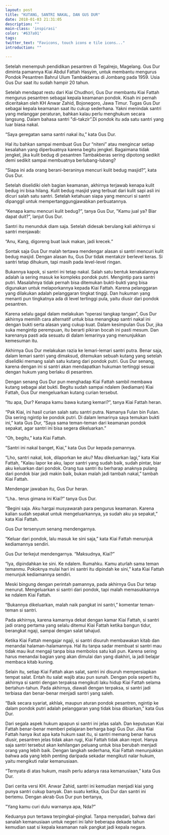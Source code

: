 ```yaml
---
layout: post
title: "KUTANG, SANTRI NAKAL, DAN GUS DUR"
date: 2018-01-03 21:31:05
description: ""
main-class: 'inspirasi'
color: '#637a91'
tags:
twitter_text: "Favicons, touch icons e tile icons..."
introduction: ""

---
```



Setelah menempuh pendidikan pesantren di Tegalrejo, Magelang. Gus Dur diminta pamannya Kiai Abdul Fattah Hasyim, untuk membantu mengurus Pondok Pesantren Bahrul Ulum Tambakberas di Jombang pada 1959. Usia Gus Dur saat itu sudah hampir 20 tahun. 

Setelah mendapat restu dari Kiai Chudhori, Gus Dur membantu Kiai Fattah mengurus pesantren sebagai kepala keamanan pondok. Kisah ini pernah diceritakan oleh KH Anwar Zahid, Bojonegoro, Jawa Timur. Tugas Gus Dur sebagai kepala keamanan saat itu cukup sederhana. Yakni menindak santri yang melanggar peraturan, bahkan kalau perlu menghukum secara langsung. Dalam bahasa santri "di-takzir”.Di pondok itu ada satu santri yang luar biasa nakal. 

“Saya geregatan sama santri nakal itu,” kata Gus Dur. 

Hal itu bahkan sampai membuat Gus Dur “niteni” atau mengincar setiap kesalahan yang diperbuatnya karena begitu jengkel. Bagaimana tidak jengkel, jika kulit bedug di pesantren Tambakberas sering dipotong sedikit demi sedikit sampai membuatnya berlubang-lubang?

“Siapa ini ada orang berani-beraninya mencuri kulit bedug masjid?”, kata Gus Dur.

Setelah diselidiki oleh bagian keamanan, akhirnya terjawab kenapa kulit bedug ini bisa hilang. Kulit bedug masjid yang terbuat dari kulit sapi asli ini dicuri salah satu santri. Setelah ketahuan siapa yang mencuri si santri dipanggil untuk mempertanggungjawabkan perbuatannya.

“Kenapa kamu mencuri kulit bedug?”, tanya Gus Dur, 
"Kamu jual ya? Biar dapat duit?”, lanjut Gus Dur. 

Santri itu menunduk diam saja. Setelah didesak berulang kali akhirnya si santri menjawab:

“Anu, Kang, digoreng buat lauk makan, jadi krecek.”

Sontak saja Gus Dur malah tertawa mendengar alasan si santri mencuri kulit bedug masjid. Dengan alasan itu, Gus Dur tidak mentakzir berlevel keras. Si santri tetap dihukum, tapi masih pada level-level ringan.

Bukannya kapok, si santri ini tetap nakal. Salah satu bentuk kenakalannya adalah ia sering masuk ke kompleks pondok putri. Mengintip para santri putri. Masalahnya tidak pernah bisa ditemukan bukti-bukti yang bisa digunakan untuk melaporkannya kepada Kiai Fattah. Karena pelanggaran yang dilakukan adalah pelanggaran tingkat tinggi. Dan hukuman yang menanti pun tingkatnya ada di level tertinggi pula, yaitu diusir dari pondok pesantren.

Karena selalu gagal dalam melakukan “operasi tangkap tangan”, Gus Dur akhirnya memilih cara alternatif untuk bisa menangkap santri nakal ini dengan bukti serta alasan yang cukup kuat. Dalam kesimpulan Gus Dur, jika suka mengintip perempuan, itu berarti pikiran bocah ini pasti mesum. Dan karenanya pasti ada sesuatu di dalam lemarinya yang menunjukkan kemesuman itu.

Akhirnya Gus Dur melakukan razia ke lemari-lemari santri putra. Benar saja, dalam lemari santri yang dimaksud, ditemukan sebuah kutang yang setelah diselidiki memang salah satu kutang dari pondok putri. Gus Dur senang, karena dengan ini si santri akan mendapatkan hukuman tertinggi sesuai dengan hukum yang berlaku di pesantren.

Dengan senang Gus Dur pun menghadap Kiai Fattah sambil membawa kutang sebagai alat bukti. Begitu sudah sampai ndalem (kediaman) Kiai Fattah, Gus Dur mengeluarkan kutang curian tersebut.

“Itu apa, Dur? Kenapa kamu bawa kutang kemari?”, tanya Kiai Fattah heran.

“Pak Kiai, ini hasil curian salah satu santri putra. Namanya Fulan bin Fulan. Dia sering ngintip ke pondok putri. Di dalam lemarinya saya temukan bukti ini,” kata Gus Dur, 
“Saya sama teman-teman dari keamanan pondok sepakat, agar santri ini bisa segera dikeluarkan.”

“Oh, begitu,” kata Kiai Fattah.

“Santri ini nakal banget, Kiai,” kata Gus Dur kepada pamannya.

“Lho, santri nakal, kok, dilaporkan ke aku? Mau dikeluarkan lagi,” kata Kiai Fattah, 
"Kalau lapor ke aku, lapor santri yang sudah baik, sudah pintar, biar aku keluarkan dari pondok. Orang tua santri itu berharap anaknya pulang dari pondok biar jadi makin baik, bukan malah jadi tambah nakal,” tambah Kiai Fattah.

Mendengar jawaban itu, Gus Dur heran.

“Lha.. terus gimana ini Kiai?” tanya Gus Dur.

“Begini saja. Aku hargai musyawarah para pengurus keamanan. Karena kalian sudah sepakat untuk mengeluarkannya, ya sudah aku ya sepakat,” kata Kiai Fattah.

Gus Dur tersenyum senang mendengarnya.

“Keluar dari pondok, lalu masuk ke sini saja,” kata Kiai Fattah menunjuk kediamannya sendiri.

Gus Dur terkejut mendengarnya.
“Maksudnya, Kiai?”

“Iya, dipindahkan ke sini. Ke ndalem. Rumahku. Kamu aturlah sama teman temanmu. Pokoknya mulai hari ini santri itu dipindah ke sini,” kata Kiai Fattah menunjuk kediamannya sendiri.

Meski bingung dengan perintah pamannya, pada akhirnya Gus Dur tetap menurut. Mengeluarkan si santri dari pondok, tapi malah memasukkannya ke ndalem Kiai Fattah. 

“Bukannya dikeluarkan, malah naik pangkat ini santri,” komentar teman-teman si santri.

Pada akhirnya, karena kamarnya dekat dengan kamar Kiai Fattah, si santri jadi orang pertama yang selalu ditemui Kiai Fattah ketika bangun tidur, berangkat ngaji, sampai dengan salat tahajud.

Ketika Kiai Fattah mengajar ngaji, si santri disuruh membawakan kitab dan menandai halaman-halamannya. Hal itu tanpa sadar membuat si santri mau tidak mau ikut mengaji tanpa bisa membolos satu kali pun. Karena sering harus menandai bagian yang akan dimulai dan yang diakhiri, ia jadi belajar membaca kitab kuning.

Selain itu, setiap Kiai Fattah akan salat, santri ini disuruh mempersiapkan tempat salat. Entah itu salat wajib atau pun sunah. Dengan pola seperti itu, akhirnya si santri dengan terpaksa mengikuti laku hidup Kiai Fattah selama bertahun-tahun. Pada akhirnya, diawali dengan terpaksa, si santri jadi terbiasa dan benar-benar menjadi santri yang saleh.

“Baik secara syariat, akhlak, maupun aturan pondok pesantren, ngintip ke dalam pondok putri adalah pelanggaran yang tidak bisa dibiarkan,” kata Gus Dur.

Dari segala aspek hukum apapun si santri ini jelas salah. Dan keputusan Kiai Fattah benar-benar memberi pelajaran berharga bagi Gus Dur. Jika Kiai Fattah hanya ikut apa kata hukum saat itu, si santri memang benar harus diusir, pesantren jelas tidak akan rugi, Kiai Fattah tidak akan repot. Hanya saja santri tersebut akan kehilangan peluang untuk bisa berubah menjadi orang yang lebih baik. Dengan langkah sederhana, Kiai Fattah menunjukkan bahwa ada yang lebih penting daripada sekadar mengikuti nalar hukum, yaitu mengikuti nalar kemanusiaan.

“Ternyata di atas hukum, masih perlu adanya rasa kemanusiaan,” kata Gus Dur.

Dari cerita versi KH. Anwar Zahid, santri ini kemudian menjadi kiai yang punya santri cukup banyak. Dan suatu ketika, Gus Dur dan santri ini bertemu. Dengan akrab Gus Dur pun bertanya, 

"Yang kamu curi dulu warnanya apa, Nda?”

Keduanya pun tertawa terpingkal-pingkal. Tanpa menyadari, bahwa dari sanalah kemanusiaan untuk negeri ini lahir beberapa dekade tahun kemudian saat si kepala keamanan naik pangkat jadi kepala negara.
